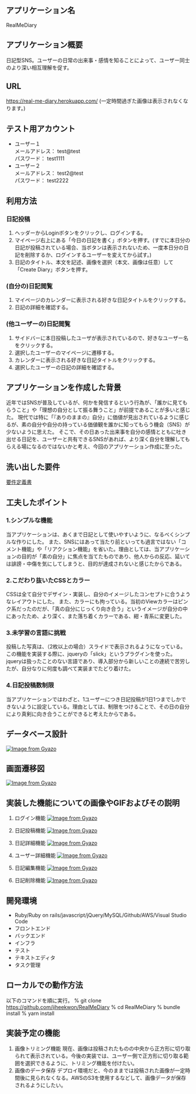 ## アプリケーション名
RealMeDiary


## アプリケーション概要
日記型SNS。ユーザーの日常の出来事・感情を知ることによって、ユーザー同士のより深い相互理解を促す。


## URL
https://real-me-diary.herokuapp.com/
(一定時間過ぎた画像は表示されなくなります。)


## テスト用アカウント
- ユーザー１<br>
  メールアドレス： test@test<br>
  パスワード： test1111<br>
- ユーザー２<br>
  メールアドレス： test2@test<br>
  パスワード： test2222<br>


## 利用方法
### 日記投稿
1. ヘッダーからLoginボタンをクリックし、ログインする。
2. マイページ右上にある「今日の日記を書く」ボタンを押す。(すでに本日分の日記が投稿されている場合、当ボタンは表示されないため、一度本日分の日記を削除するか、ログインするユーザーを変えてから試す。)
3. 日記のタイトル、本文を記述、画像を選択（本文、画像は任意）して「Create Diary」ボタンを押す。

### (自分の)日記閲覧
1. マイページのカレンダーに表示される好きな日記タイトルをクリックする。
2. 日記の詳細を確認する。

### (他ユーザーの)日記閲覧
1. サイドバーに本日投稿したユーザが表示されているので、好きなユーザー名をクリックする。
2. 選択したユーザーのマイページに遷移する。
3. カレンダーに表示される好きな日記タイトルをクリックする。
4. 選択したユーザーの日記の詳細を確認する。


## アプリケーションを作成した背景
近年ではSNSが普及しているが、何かを発信するという行為が、「誰かに見てもらうこと」や「理想の自分として振る舞うこと」が前提であることが多いと感じた。
現代では特に「『ありのままの』自分」に価値が見出されているように感じるが、素の自分や自分の持っている価値観を誰かに知ってもらう機会（SNS）が少ないように思えた。
そこで、その日あった出来事を自分の感情とともに吐き出せる日記を、ユーザーと共有できるSNSがあれば、より深く自分を理解してもらえる場になるのではないかと考え、今回のアプリケーション作成に至った。


## 洗い出した要件
[要件定義書](https://docs.google.com/spreadsheets/d/1r8MrsteqoSO0UMeNvA7wgTqUBIUbTld09I_NURJrco4/edit#gid=982722306)


## 工夫したポイント
### 1.シンプルな機能
当アプリケーションは、あくまで日記として使いやすいように、なるべくシンプルな作りにした。
また、SNSにはあって当たり前といっても過言ではない「コメント機能」や「リアクション機能」を省いた。理由としては、当アプリケーションの目的が「素の自分」に焦点を当てたものであり、他人からの反応、延いては誹謗・中傷を気にしてしまうと、目的が達成されないと感じたからである。
### 2.こだわり抜いたCSSとカラー
CSSは全て自分でデザイン・実装し、自分のイメージしたコンセプトに合うようなレイアウトにした。
また、カラーにも拘っている。当初のViewカラーはピンク系だったのだが、「真の自分にじっくり向き合う」というイメージが自分の中にあったため、より深く、また落ち着くカラーである、紺・青系に変更した。
### 3.未学習の言語に挑戦
投稿した写真は、（2枚以上の場合）スライドで表示されるようになっている。この機能を実装する際に、jqueryの「slick」というプラグインを使った。jqueryは扱ったことのない言語であり、導入部分から新しいことの連続で苦労したが、自分なりに何度も調べて実装までたどり着けた。
### 4.日記投稿数制限
当アプリケーションではわざと、1ユーザーにつき日記投稿が1日1つまでしかできないように設定している。理由としては、制限をつけることで、その日の自分により真剣に向き合うことができると考えたからである。


## データベース設計
[![Image from Gyazo](https://i.gyazo.com/b37a57d24ba98d6b5cec8de34aa2ff48.png)](https://gyazo.com/b37a57d24ba98d6b5cec8de34aa2ff48)


## 画面遷移図
[![Image from Gyazo](https://i.gyazo.com/20a341b490ad2bdd0275f679d256e44b.png)](https://gyazo.com/20a341b490ad2bdd0275f679d256e44b)


## 実装した機能についての画像やGIFおよびその説明
1. ログイン機能
[![Image from Gyazo](https://i.gyazo.com/ab275922039db396993f59fbeccaf888.gif)](https://gyazo.com/ab275922039db396993f59fbeccaf888)

2. 日記投稿機能
[![Image from Gyazo](https://i.gyazo.com/9679b0e3d0709ef71287658e36a0ba06.gif)](https://gyazo.com/9679b0e3d0709ef71287658e36a0ba06)

3. 日記詳細機能
[![Image from Gyazo](https://i.gyazo.com/a6b17b5674893508823fc08b2188924f.gif)](https://gyazo.com/a6b17b5674893508823fc08b2188924f)

4. ユーザー詳細機能
[![Image from Gyazo](https://i.gyazo.com/7f321e61db3338f4f523edc67cf8161b.gif)](https://gyazo.com/7f321e61db3338f4f523edc67cf8161b)

5. 日記編集機能
[![Image from Gyazo](https://i.gyazo.com/1623e6b56c8e77283141e24751644174.gif)](https://gyazo.com/1623e6b56c8e77283141e24751644174)

6. 日記削除機能
[![Image from Gyazo](https://i.gyazo.com/5cd6af56a62e87a6cc964cefaca82d9c.gif)](https://gyazo.com/5cd6af56a62e87a6cc964cefaca82d9c)


## 開発環境
- Ruby/Ruby on rails/javascript/jQuery/MySQL/Github/AWS/Visual Studio Code
- フロントエンド
- バックエンド
- インフラ
- テスト
- テキストエディタ
- タスク管理


## ローカルでの動作方法
以下のコマンドを順に実行。
% git clone https://github.com/jiheekwon/RealMeDiary
% cd RealMeDiary
% bundle install
% yarn install


## 実装予定の機能
1. 画像トリミング機能
現在、画像は投稿されたものの中央から正方形に切り取られて表示されている。今後の実装では、ユーザー側で正方形に切り取る範囲を選択できるように、トリミング機能を付けたい。
2. 画像のデータ保存
デプロイ環境だと、今のままでは投稿された画像が一定時間後に見られなくなる。AWSのS3を使用するなどして、画像データが保存されるようにしたい。
